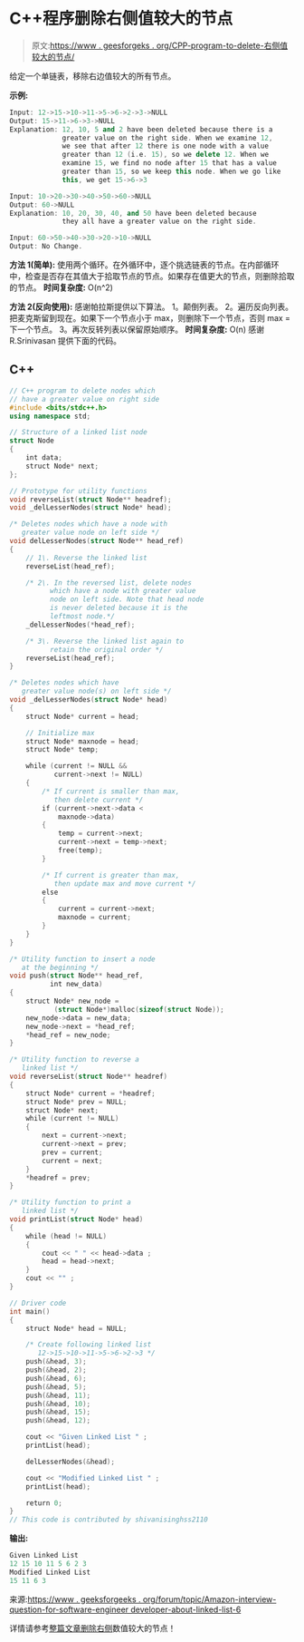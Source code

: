 # C++程序删除右侧值较大的节点

> 原文:[https://www . geesforgeks . org/CPP-program-to-delete-右侧值较大的节点/](https://www.geeksforgeeks.org/cpp-program-to-delete-nodes-which-have-a-greater-value-on-right-side/)

给定一个单链表，移除右边值较大的所有节点。

**示例:**

```cpp
Input: 12->15->10->11->5->6->2->3->NULL
Output: 15->11->6->3->NULL
Explanation: 12, 10, 5 and 2 have been deleted because there is a 
             greater value on the right side. When we examine 12, 
             we see that after 12 there is one node with a value 
             greater than 12 (i.e. 15), so we delete 12. When we 
             examine 15, we find no node after 15 that has a value 
             greater than 15, so we keep this node. When we go like 
             this, we get 15->6->3

Input: 10->20->30->40->50->60->NULL
Output: 60->NULL
Explanation: 10, 20, 30, 40, and 50 have been deleted because 
             they all have a greater value on the right side.

Input: 60->50->40->30->20->10->NULL
Output: No Change.

```

**方法 1(简单):**
使用两个循环。在外循环中，逐个挑选链表的节点。在内部循环中，检查是否存在其值大于拾取节点的节点。如果存在值更大的节点，则删除拾取的节点。
**时间复杂度:** O(n^2)

**方法 2(反向使用):**
感谢帕拉斯提供以下算法。
1。颠倒列表。
2。遍历反向列表。把麦克斯留到现在。如果下一个节点小于 max，则删除下一个节点，否则 max =下一个节点。
3。再次反转列表以保留原始顺序。
**时间复杂度:** O(n)
感谢 R.Srinivasan 提供下面的代码。

## C++

```cpp
// C++ program to delete nodes which 
// have a greater value on right side
#include <bits/stdc++.h>
using namespace std;

// Structure of a linked list node 
struct Node
{
    int data;
    struct Node* next;
};

// Prototype for utility functions 
void reverseList(struct Node** headref);
void _delLesserNodes(struct Node* head);

/* Deletes nodes which have a node with 
   greater value node on left side */
void delLesserNodes(struct Node** head_ref)
{
    // 1\. Reverse the linked list 
    reverseList(head_ref);

    /* 2\. In the reversed list, delete nodes 
          which have a node with greater value 
          node on left side. Note that head node 
          is never deleted because it is the 
          leftmost node.*/
    _delLesserNodes(*head_ref);

    /* 3\. Reverse the linked list again to 
          retain the original order */
    reverseList(head_ref);
}

/* Deletes nodes which have
   greater value node(s) on left side */
void _delLesserNodes(struct Node* head)
{
    struct Node* current = head;

    // Initialize max 
    struct Node* maxnode = head;
    struct Node* temp;

    while (current != NULL && 
           current->next != NULL) 
    {
        /* If current is smaller than max,
           then delete current */
        if (current->next->data < 
            maxnode->data) 
        {
            temp = current->next;
            current->next = temp->next;
            free(temp);
        }

        /* If current is greater than max, 
           then update max and move current */
        else
        {
            current = current->next;
            maxnode = current;
        }
    }
}

/* Utility function to insert a node 
   at the beginning */
void push(struct Node** head_ref, 
          int new_data)
{
    struct Node* new_node = 
           (struct Node*)malloc(sizeof(struct Node));
    new_node->data = new_data;
    new_node->next = *head_ref;
    *head_ref = new_node;
}

/* Utility function to reverse a 
   linked list */
void reverseList(struct Node** headref)
{
    struct Node* current = *headref;
    struct Node* prev = NULL;
    struct Node* next;
    while (current != NULL) 
    {
        next = current->next;
        current->next = prev;
        prev = current;
        current = next;
    }
    *headref = prev;
}

/* Utility function to print a 
   linked list */
void printList(struct Node* head)
{
    while (head != NULL) 
    {
        cout << " " << head->data ;
        head = head->next;
    }
    cout << "" ;
}

// Driver code
int main()
{
    struct Node* head = NULL;

    /* Create following linked list
       12->15->10->11->5->6->2->3 */
    push(&head, 3);
    push(&head, 2);
    push(&head, 6);
    push(&head, 5);
    push(&head, 11);
    push(&head, 10);
    push(&head, 15);
    push(&head, 12);

    cout << "Given Linked List " ;
    printList(head);

    delLesserNodes(&head);

    cout << "Modified Linked List " ;
    printList(head);

    return 0;
}
// This code is contributed by shivanisinghss2110
```

**输出:**

```cpp
Given Linked List 
12 15 10 11 5 6 2 3
Modified Linked List 
15 11 6 3
```

来源:[https://www . geeksforgeeks . org/forum/topic/Amazon-interview-question-for-software-engineer developer-about-linked-list-6](https://www.geeksforgeeks.org/forum/topic/amazon-interview-question-for-software-engineerdeveloper-about-linked-lists-6)

详情请参考[整篇文章删除右侧](https://www.geeksforgeeks.org/delete-nodes-which-have-a-greater-value-on-right-side/)数值较大的节点！